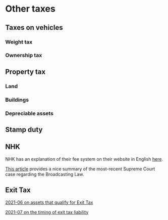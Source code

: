 # Other taxes

## Taxes on vehicles

### Weight tax

### Ownership tax

## Property tax

### Land

### Buildings

### Depreciable assets

## Stamp duty

## NHK

NHK has an explanation of their fee system on their website in English [here](https://www.nhk.or.jp/corporateinfo/english/receivingfee/index.html).

[This article](https://www.loc.gov/law/foreign-news/article/japan-supreme-court-rules-obligatory-contracts-with-public-broadcasting-corporation-for-reception-equipment-are-constitutional/) provides a nice summary of the most-recent Supreme Court case regarding the Broadcasting Law.

## Exit Tax

[2021-06 on assets that qualify for Exit Tax](https://www.reddit.com/r/JapanFinance/comments/oarqx5/physical_gold_and_the_exit_tax/)

[2021-07 on the timing of exit tax liability](https://www.reddit.com/r/JapanFinance/comments/oobufu/exit_tax_loophole/h5xqaqb/)
